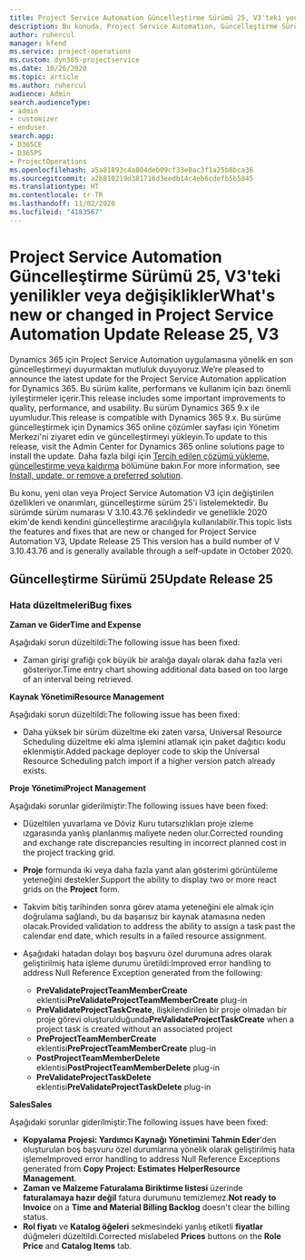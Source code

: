 ```yaml
---
title: Project Service Automation Güncelleştirme Sürümü 25, V3'teki yenilikler veya değişiklikler
description: Bu konuda, Project Service Automation, Güncelleştirme Sürümü 25, V3'teki özellikler ve düzeltmeler listelenir.
author: ruhercul
manager: kfend
ms.service: project-operations
ms.custom: dyn365-projectservice
ms.date: 10/26/2020
ms.topic: article
ms.author: ruhercul
audience: Admin
search.audienceType:
- admin
- customizer
- enduser
search.app:
- D365CE
- D365PS
- ProjectOperations
ms.openlocfilehash: a5a81893c4a804deb09cf33e0ac3f1a25b8bca36
ms.sourcegitcommit: a2b810219d381716d3eedb14c4eb6cdefb5b5845
ms.translationtype: HT
ms.contentlocale: tr-TR
ms.lasthandoff: 11/02/2020
ms.locfileid: "4183567"
---
```

# <a name="whats-new-or-changed-in-project-service-automation-update-release-25-v3"></a><span data-ttu-id="3cba7-103">Project Service Automation Güncelleştirme Sürümü 25, V3'teki yenilikler veya değişiklikler</span><span class="sxs-lookup"><span data-stu-id="3cba7-103">What's new or changed in Project Service Automation Update Release 25, V3</span></span>

<span data-ttu-id="3cba7-104">Dynamics 365 için Project Service Automation uygulamasına yönelik en son güncelleştirmeyi duyurmaktan mutluluk duyuyoruz.</span><span class="sxs-lookup"><span data-stu-id="3cba7-104">We’re pleased to announce the latest update for the Project Service Automation application for Dynamics 365.</span></span> <span data-ttu-id="3cba7-105">Bu sürüm kalite, performans ve kullanım için bazı önemli iyileştirmeler içerir.</span><span class="sxs-lookup"><span data-stu-id="3cba7-105">This release includes some important improvements to quality, performance, and usability.</span></span> <span data-ttu-id="3cba7-106">Bu sürüm Dynamics 365 9.x ile uyumludur.</span><span class="sxs-lookup"><span data-stu-id="3cba7-106">This release is compatible with Dynamics 365 9.x.</span></span> <span data-ttu-id="3cba7-107">Bu sürüme güncelleştirmek için Dynamics 365 online çözümler sayfası için Yönetim Merkezi'ni ziyaret edin ve güncelleştirmeyi yükleyin.</span><span class="sxs-lookup"><span data-stu-id="3cba7-107">To update to this release, visit the Admin Center for Dynamics 365 online solutions page to install the update.</span></span> <span data-ttu-id="3cba7-108">Daha fazla bilgi için [Tercih edilen çözümü yükleme, güncelleştirme veya kaldırma](https://docs.microsoft.com/power-platform/admin/install-remove-preferred-solution) bölümüne bakın.</span><span class="sxs-lookup"><span data-stu-id="3cba7-108">For more information, see [Install, update, or remove a preferred solution](https://docs.microsoft.com/power-platform/admin/install-remove-preferred-solution).</span></span>

<span data-ttu-id="3cba7-109">Bu konu, yeni olan veya Project Service Automation V3 için değiştirilen özellikleri ve onarımları, güncelleştirme sürüm 25'i listelemektedir. Bu sürümde sürüm numarası V 3.10.43.76 şeklindedir ve genellikle 2020 ekim'de kendi kendini güncelleştirme aracılığıyla kullanılabilir.</span><span class="sxs-lookup"><span data-stu-id="3cba7-109">This topic lists the features and fixes that are new or changed for Project Service Automation V3, Update Release 25 This version has a build number of V 3.10.43.76 and is generally available through a self-update in October 2020.</span></span>

## <a name="update-release-25"></a><span data-ttu-id="3cba7-110">Güncelleştirme Sürümü 25</span><span class="sxs-lookup"><span data-stu-id="3cba7-110">Update Release 25</span></span>

### <a name="bug-fixes"></a><span data-ttu-id="3cba7-111">Hata düzeltmeleri</span><span class="sxs-lookup"><span data-stu-id="3cba7-111">Bug fixes</span></span>

<span data-ttu-id="3cba7-112">**Zaman ve Gider**</span><span class="sxs-lookup"><span data-stu-id="3cba7-112">**Time and Expense**</span></span>

<span data-ttu-id="3cba7-113">Aşağıdaki sorun düzeltildi:</span><span class="sxs-lookup"><span data-stu-id="3cba7-113">The following issue has been fixed:</span></span>

- <span data-ttu-id="3cba7-114">Zaman girişi grafiği çok büyük bir aralığa dayalı olarak daha fazla veri gösteriyor.</span><span class="sxs-lookup"><span data-stu-id="3cba7-114">Time entry chart showing additional data based on too large of an interval being retrieved.</span></span>

<span data-ttu-id="3cba7-115">**Kaynak Yönetimi**</span><span class="sxs-lookup"><span data-stu-id="3cba7-115">**Resource Management**</span></span>

<span data-ttu-id="3cba7-116">Aşağıdaki sorun düzeltildi:</span><span class="sxs-lookup"><span data-stu-id="3cba7-116">The following issue has been fixed:</span></span>

- <span data-ttu-id="3cba7-117">Daha yüksek bir sürüm düzeltme eki zaten varsa, Universal Resource Scheduling düzeltme eki alma işlemini atlamak için paket dağıtıcı kodu eklenmiştir.</span><span class="sxs-lookup"><span data-stu-id="3cba7-117">Added package deployer code to skip the Universal Resource Scheduling patch import if a higher version patch already exists.</span></span>

<span data-ttu-id="3cba7-118">**Proje Yönetimi**</span><span class="sxs-lookup"><span data-stu-id="3cba7-118">**Project Management**</span></span>

<span data-ttu-id="3cba7-119">Aşağıdaki sorunlar giderilmiştir:</span><span class="sxs-lookup"><span data-stu-id="3cba7-119">The following issues have been fixed:</span></span>

- <span data-ttu-id="3cba7-120">Düzeltilen yuvarlama ve Döviz Kuru tutarsızlıkları proje izleme ızgarasında yanlış planlanmış maliyete neden olur.</span><span class="sxs-lookup"><span data-stu-id="3cba7-120">Corrected rounding and exchange rate discrepancies resulting in incorrect planned cost in the project tracking grid.</span></span>
- <span data-ttu-id="3cba7-121">**Proje** formunda iki veya daha fazla yanıt alan gösterimi görüntüleme yeteneğini destekler.</span><span class="sxs-lookup"><span data-stu-id="3cba7-121">Support the ability to display two or more react grids on the **Project** form.</span></span>
- <span data-ttu-id="3cba7-122">Takvim bitiş tarihinden sonra görev atama yeteneğini ele almak için doğrulama sağlandı, bu da başarısız bir kaynak atamasına neden olacak.</span><span class="sxs-lookup"><span data-stu-id="3cba7-122">Provided validation to address the ability to assign a task past the calendar end date, which results in a failed resource assignment.</span></span>
- <span data-ttu-id="3cba7-123">Aşağıdaki hatadan dolayı boş başvuru özel durumuna adres olarak geliştirilmiş hata işleme durumu üretildi:</span><span class="sxs-lookup"><span data-stu-id="3cba7-123">Improved error handling to address Null Reference Exception generated from the following:</span></span>

    - <span data-ttu-id="3cba7-124">**PreValidateProjectTeamMemberCreate** eklentisi</span><span class="sxs-lookup"><span data-stu-id="3cba7-124">**PreValidateProjectTeamMemberCreate** plug-in</span></span>
    - <span data-ttu-id="3cba7-125">**PreValidateProjectTaskCreate**, ilişkilendirilen bir proje olmadan bir proje görevi oluşturulduğunda</span><span class="sxs-lookup"><span data-stu-id="3cba7-125">**PreValidateProjectTaskCreate** when a project task is created without an associated project</span></span>
    - <span data-ttu-id="3cba7-126">**PreProjectTeamMemberCreate** eklentisi</span><span class="sxs-lookup"><span data-stu-id="3cba7-126">**PreProjectTeamMemberCreate** plug-in</span></span>
    - <span data-ttu-id="3cba7-127">**PostProjectTeamMemberDelete** eklentisi</span><span class="sxs-lookup"><span data-stu-id="3cba7-127">**PostProjectTeamMemberDelete** plug-in</span></span>
    - <span data-ttu-id="3cba7-128">**PreValidateProjectTaskDelete** eklentisi</span><span class="sxs-lookup"><span data-stu-id="3cba7-128">**PreValidateProjectTaskDelete** plug-in</span></span>

<span data-ttu-id="3cba7-129">**Sales**</span><span class="sxs-lookup"><span data-stu-id="3cba7-129">**Sales**</span></span>

<span data-ttu-id="3cba7-130">Aşağıdaki sorunlar giderilmiştir:</span><span class="sxs-lookup"><span data-stu-id="3cba7-130">The following issues have been fixed:</span></span>

- <span data-ttu-id="3cba7-131">**Kopyalama Projesi: Yardımcı Kaynağı Yönetimini Tahmin Eder**'den oluşturulan boş başvuru özel durumlarına yönelik olarak geliştirilmiş hata işleme</span><span class="sxs-lookup"><span data-stu-id="3cba7-131">Improved error handling to address Null Reference Exceptions generated from **Copy Project: Estimates HelperResource Management**.</span></span>
- <span data-ttu-id="3cba7-132">**Zaman ve Malzeme Faturalama Biriktirme listesi** üzerinde **faturalamaya hazır değil** fatura durumunu temizlemez.</span><span class="sxs-lookup"><span data-stu-id="3cba7-132">**Not ready to Invoice** on a **Time and Material Billing Backlog** doesn't clear the billing status.</span></span>
- <span data-ttu-id="3cba7-133">**Rol fiyatı** ve **Katalog öğeleri** sekmesindeki yanlış etiketli **fiyatlar** düğmeleri düzeltildi.</span><span class="sxs-lookup"><span data-stu-id="3cba7-133">Corrected mislabeled **Prices** buttons on the **Role Price** and **Catalog Items** tab.</span></span>
